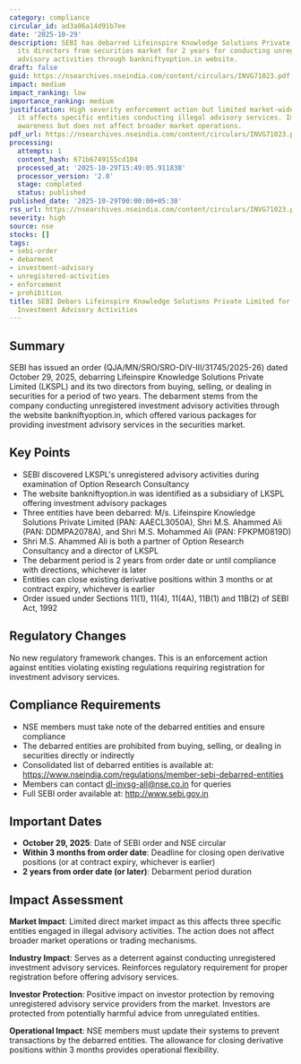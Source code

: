 ```yaml
---
category: compliance
circular_id: ad3a06a14d91b7ee
date: '2025-10-29'
description: SEBI has debarred Lifeinspire Knowledge Solutions Private Limited and
  its directors from securities market for 2 years for conducting unregistered investment
  advisory activities through bankniftyoption.in website.
draft: false
guid: https://nsearchives.nseindia.com/content/circulars/INVG71023.pdf
impact: medium
impact_ranking: low
importance_ranking: medium
justification: High severity enforcement action but limited market-wide impact as
  it affects specific entities conducting illegal advisory services. Important for
  awareness but does not affect broader market operations.
pdf_url: https://nsearchives.nseindia.com/content/circulars/INVG71023.pdf
processing:
  attempts: 1
  content_hash: 671b6749155cd104
  processed_at: '2025-10-29T15:49:05.911838'
  processor_version: '2.0'
  stage: completed
  status: published
published_date: '2025-10-29T00:00:00+05:30'
rss_url: https://nsearchives.nseindia.com/content/circulars/INVG71023.pdf
severity: high
source: nse
stocks: []
tags:
- sebi-order
- debarment
- investment-advisory
- unregistered-activities
- enforcement
- prohibition
title: SEBI Debars Lifeinspire Knowledge Solutions Private Limited for Unregistered
  Investment Advisory Activities
---
```


## Summary

SEBI has issued an order (QJA/MN/SRO/SRO-DIV-III/31745/2025-26) dated October 29, 2025, debarring Lifeinspire Knowledge Solutions Private Limited (LKSPL) and its two directors from buying, selling, or dealing in securities for a period of two years. The debarment stems from the company conducting unregistered investment advisory activities through the website bankniftyoption.in, which offered various packages for providing investment advisory services in the securities market.

## Key Points

- SEBI discovered LKSPL's unregistered advisory activities during examination of Option Research Consultancy
- The website bankniftyoption.in was identified as a subsidiary of LKSPL offering investment advisory packages
- Three entities have been debarred: M/s. Lifeinspire Knowledge Solutions Private Limited (PAN: AAECL3050A), Shri M.S. Ahammed Ali (PAN: DDMPA2078A), and Shri M.S. Mohammed Ali (PAN: FPKPM0819D)
- Shri M.S. Ahammed Ali is both a partner of Option Research Consultancy and a director of LKSPL
- The debarment period is 2 years from order date or until compliance with directions, whichever is later
- Entities can close existing derivative positions within 3 months or at contract expiry, whichever is earlier
- Order issued under Sections 11(1), 11(4), 11(4A), 11B(1) and 11B(2) of SEBI Act, 1992

## Regulatory Changes

No new regulatory framework changes. This is an enforcement action against entities violating existing regulations requiring registration for investment advisory services.

## Compliance Requirements

- NSE members must take note of the debarred entities and ensure compliance
- The debarred entities are prohibited from buying, selling, or dealing in securities directly or indirectly
- Consolidated list of debarred entities is available at: https://www.nseindia.com/regulations/member-sebi-debarred-entities
- Members can contact dl-invsg-all@nse.co.in for queries
- Full SEBI order available at: http://www.sebi.gov.in

## Important Dates

- **October 29, 2025**: Date of SEBI order and NSE circular
- **Within 3 months from order date**: Deadline for closing open derivative positions (or at contract expiry, whichever is earlier)
- **2 years from order date (or later)**: Debarment period duration

## Impact Assessment

**Market Impact**: Limited direct market impact as this affects three specific entities engaged in illegal advisory activities. The action does not affect broader market operations or trading mechanisms.

**Industry Impact**: Serves as a deterrent against conducting unregistered investment advisory services. Reinforces regulatory requirement for proper registration before offering advisory services.

**Investor Protection**: Positive impact on investor protection by removing unregistered advisory service providers from the market. Investors are protected from potentially harmful advice from unregulated entities.

**Operational Impact**: NSE members must update their systems to prevent transactions by the debarred entities. The allowance for closing derivative positions within 3 months provides operational flexibility.